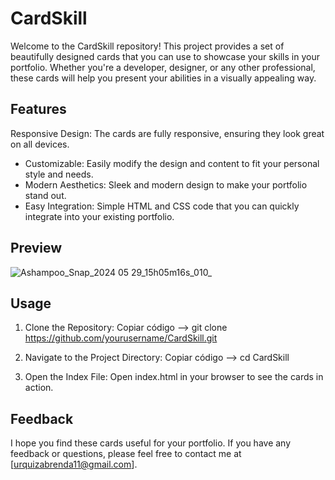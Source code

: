 # **CardSkill**

Welcome to the CardSkill repository! This project provides a set of beautifully designed cards that you can use to showcase your skills in your portfolio. Whether you're a developer, designer, or any other professional, these cards will help you present your abilities in a visually appealing way.

## **Features**

Responsive Design: The cards are fully responsive, ensuring they look great on all devices.
- Customizable: Easily modify the design and content to fit your personal style and needs.
- Modern Aesthetics: Sleek and modern design to make your portfolio stand out.
- Easy Integration: Simple HTML and CSS code that you can quickly integrate into your existing portfolio.

## **Preview**

![Ashampoo_Snap_2024 05 29_15h05m16s_010_](https://github.com/Brendaur11/CardSkill/assets/113529315/712155cb-a33b-4ed1-9116-8701e5437577)

## **Usage**

1. Clone the Repository:
	Copiar código --> git clone https://github.com/yourusername/CardSkill.git

2. Navigate to the Project Directory:
	Copiar código --> cd CardSkill

3. Open the Index File:
	Open index.html in your browser to see the cards in action.

## **Feedback**

I hope you find these cards useful for your portfolio. If you have any feedback or questions, please feel free to contact me at [urquizabrenda11@gmail.com].



